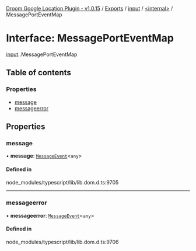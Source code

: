 [Droom Google Location Plugin - v1.0.15](../README.md) / [Exports](../modules.md) / [input](../modules/input.md) / [<internal\>](../modules/input._internal_.md) / MessagePortEventMap

# Interface: MessagePortEventMap

[input](../modules/input.md).[<internal>](../modules/input._internal_.md).MessagePortEventMap

## Table of contents

### Properties

- [message](input._internal_.MessagePortEventMap.md#message)
- [messageerror](input._internal_.MessagePortEventMap.md#messageerror)

## Properties

### message

• **message**: [`MessageEvent`](../modules/input._internal_.md#messageevent)<`any`\>

#### Defined in

node_modules/typescript/lib/lib.dom.d.ts:9705

___

### messageerror

• **messageerror**: [`MessageEvent`](../modules/input._internal_.md#messageevent)<`any`\>

#### Defined in

node_modules/typescript/lib/lib.dom.d.ts:9706

